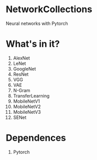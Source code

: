 # NetworkCollections
Neural networks with Pytorch

# What's in it?
1. AlexNet
2. LeNet
3. GoogleNet
4. ResNet
5. VGG
6. VAE
7. N-Gram
8. TransferLearning
9. MobileNetV1
10. MobileNetV2
11. MobileNetV3
12. SENet

# Dependences
1. Pytorch

